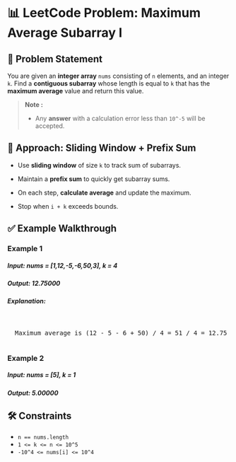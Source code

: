 # 📊 LeetCode Problem: Maximum Average Subarray I

## 🧩 Problem Statement

You are given an **integer array** `nums` consisting of `n` elements, and an integer `k`.
Find a **contiguous subarray** whose length is equal to `k` that has the **maximum average** value and return this value. 

> **Note :**
> - Any **answer** with a calculation error less than `10^-5` will be accepted.


## 🧠 Approach: Sliding Window + Prefix Sum

- Use **sliding window** of size `k` to track sum of subarrays.

- Maintain a **prefix sum** to quickly get subarray sums.

- On each step, **calculate average** and update the maximum.

- Stop when `i + k` exceeds bounds.



## ✅ Example Walkthrough

### Example 1

##### Input: nums = [1,12,-5,-6,50,3], k = 4
##### Output: 12.75000

##### Explanation: 
<pre> 
  
  Maximum average is (12 - 5 - 6 + 50) / 4 = 51 / 4 = 12.75
  
</pre>

### Example 2

##### Input: nums = [5], k = 1
##### Output: 5.00000



## 🛠️ Constraints

- `n == nums.length`
- `1 <= k <= n <= 10^5`
- `-10^4 <= nums[i] <= 10^4`
